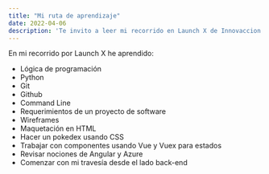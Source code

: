 ```yaml
---
title: "Mi ruta de aprendizaje"
date: 2022-04-06
description: 'Te invito a leer mi recorrido en Launch X de Innovaccion Virtual'
---
```


En mi recorrido por Launch X he aprendido:  
- Lógica de programación
- Python
- Git
- Github
- Command Line
- Requerimientos de un proyecto de software
- Wireframes
- Maquetación en HTML
- Hacer un pokedex usando CSS
- Trabajar con componentes usando Vue y Vuex para estados
- Revisar nociones de Angular y Azure
- Comenzar con mi travesía desde el lado back-end
